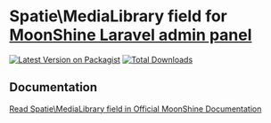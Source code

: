 # Spatie\MediaLibrary field for [MoonShine Laravel admin panel](https://moonshine.cutcode.dev)

[![Latest Version on Packagist](https://img.shields.io/packagist/v/visual-ideas/moonshine-spatie-medialibrary.svg?style=flat-square)](https://packagist.org/packages/visual-ideas/laravel-site-settings)
[![Total Downloads](https://img.shields.io/packagist/dt/visual-ideas/moonshine-spatie-medialibrary.svg?style=flat-square)](https://packagist.org/packages/visual-ideas/laravel-site-settings)

## Documentation
[Read Spatie\MediaLibrary field in Official MoonShine Documentation](https://moonshine.cutcode.dev/section/fields-spatie-medialibrary)